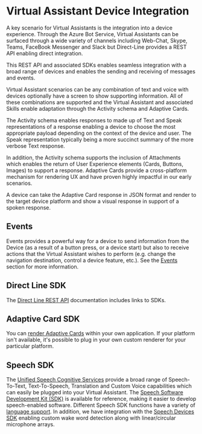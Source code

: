 # Virtual Assistant Device Integration

A key scenario for Virtual Assistants is the integration into a device experience. Through the Azure Bot Service, Virtual Assistants can be surfaced through a wide variety of channels including Web-Chat, Skype, Teams, FaceBook Messenger and Slack but Direct-Line provides a REST API enabling direct integration.

This REST API and associated SDKs enables seamless integration with a broad range of devices and enables the sending and receiving of messages and events. 

Virtual Assistant scenarios can be any combination of text and voice with devices optionally have a screen to show supporting information. All of these combinations are supported and the Virtual Assistant and associated Skills enable adaptation through the Activity schema and Adaptive Cards.

The Activity schema enables responses to made up of Text and Speak representations of a response enabling a device to choose the most appropriate payload depending on the context of the device and user. The Speak representation typically being a more succinct summary of the more verbose Text response.

In addition, the Activity schema supports the inclusion of Attachments which enables the return of User Experience elements (Cards, Buttons, Images) to support a response. Adaptive Cards provide a cross-platform mechanism for rendering UX and have proven highly impactful in our early scenarios.

A device can take the Adaptive Card response in JSON format and render to the target device platform and show a visual response in support of a spoken response.

## Events

Events provides a powerful way for a device to send information from the Device (as a result of a button press, or a device start) but also to receive actions that the Virtual Assistant wishes to perform (e.g. change the navigation destination, control a device feature, etc.). See the [Events](./events.md) section for more information.

## Direct Line SDK

The [Direct Line REST API](https://docs.microsoft.com/en-us/azure/bot-service/rest-api/bot-framework-rest-direct-line-3-0-api-reference?view=azure-bot-service-3.0) documentation includes links to SDKs.

## Adaptive Card SDK

You can [render Adaptive Cards](https://docs.microsoft.com/en-us/adaptive-cards/rendering-cards/getting-started) within your own application. If your platform isn't available, it's possible to plug in your own custom renderer for your particular platform.

## Speech SDK

The [Unified Speech Cognitive Services](https://docs.microsoft.com/en-us/azure/cognitive-services/speech-service/overview) provide a broad range of Speech-To-Text, Text-To-Speech, Translation and Custom Voice capabilities which can easily be plugged into your Virtual Assistant. 
The [Speech Software Development Kit (SDK)](https://docs.microsoft.com/en-us/azure/cognitive-services/speech-service/speech-sdk-reference) is available for reference, making it easier to develop speech-enabled software. Different Speech SDK functions have a variety of [language support](https://docs.microsoft.com/en-us/azure/cognitive-services/speech-service/supported-languages). In addition, we have integration with the [Speech Devices SDK](https://docs.microsoft.com/en-us/azure/cognitive-services/speech-service/speech-devices-sdk-qsg) enabling custom wake word detection along with linear/circular microphone arrays.